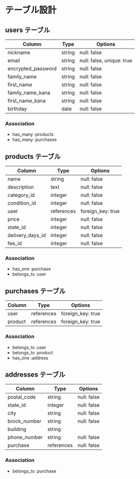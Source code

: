 # テーブル設計

## users テーブル

| Column              | Type    | Options                   |
| ------------------- | ------- | ------------------------- |
| nickname            | string  | null: false               |
| email               | string  | null: false, unique: true |
| encrypted_password  | string  | null: false               |
| family_name         | string  | null: false               |
| first_name          | string  | null: false               |
| family_name_kana    | string  | null: false               |
| first_name_kana     | string  | null: false               |
| birthday            | date    | null: false               |

### Association

- has_many :products
- has_many :purchases

## products テーブル

| Column             | Type       | Options           |
| ------------------ | ---------- | ----------------- |
| name               | string     | null: false       |
| description        | text       | null: false       |
| category_id        | integer    | null: false       |
| condition_id       | integer    | null: false       |
| user               | references | foreign_key: true |
| price              | integer    | null: false       |
| state_id           | integer    | null: false       |
| delivery_days_id   | integer    | null: false       |
| fee_id             | integer    | null: false       |

### Association

- has_one :purchase
- belongs_to :user


## purchases テーブル

| Column            | Type       | Options           |
| ----------------- | ---------- | ----------------- |
| user              | references | foreign_key: true |
| product           | references | foreign_key: true |

### Association

- belongs_to :user
- belongs_to :product
- has_one :address

## addresses テーブル

| Column        | Type        | Options     |
| ------------- | ----------  | ----------- |
| postal_code   | string      | null: false |
| state_id      | integer     | null: false |
| city          | string      | null: false |
| brock_number  | string      | null: false |
| building      | string      |             |
| phone_number  | string      | null: false |
| purchase      | references  | null: false |

### Association

- belongs_to :purchase

